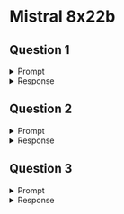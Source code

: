 # Mistral 8x22b

## Question 1

<details><summary>Prompt</summary>

    I have a Sokoban problem with the following initial and goal states expressed in PDDL:

    **Initial and Goal States:**
    ```
    
        (define (problem sokoban)
            (:domain sokoban)
            (:objects sokoban crate1 crate2 l1 l10 l11 l12 l17 l18 l19 l22 l23 l24 l29 l30 l31 l32 l33 l36 l37 l38 l39 l40)
            (:init (sokoban sokoban)
                (crate crate1)
                (crate crate2)
                (leftOf l10 l11)
                (leftOf l11 l12)
                (leftOf l17 l18)
                (leftOf l18 l19)
                (leftOf l22 l23)
                (leftOf l23 l24)
                (leftOf l29 l30)
                (leftOf l30 l31)
                (leftOf l31 l32)
                (leftOf l32 l33)
                (leftOf l36 l37)
                (leftOf l37 l38)
                (leftOf l38 l39)
                (leftOf l39 l40)
                (below l17 l10)
                (below l18 l11)
                (below l19 l12)
                (below l24 l17)
                (below l29 l22)
                (below l30 l23)
                (below l31 l24)
                (below l36 l29)
                (below l37 l30)
                (below l38 l31)
                (below l39 l32)
                (below l40 l33)
                (at sokoban l19)
                (at crate1 l17)
                (at crate2 l18)
                (clear l1)
                (clear l10)
                (clear l11)
                (clear l12)
                (clear l22)
                (clear l23)
                (clear l24)
                (clear l29)
                (clear l30)
                (clear l31)
                (clear l32)
                (clear l33)
                (clear l36)
                (clear l37)
                (clear l38)
                (clear l39)
                (clear l40)
            )
            (:goal (and
                (or (at crate1 l37) (at crate2 l37) )
                (or (at crate1 l39) (at crate2 l39) )
            ))
        )
        
    ```

    **Generated Solution Plan:**
    ```
    
    (moveup sokoban l19 l12)
    (moveleft sokoban l12 l11)
    (moveleft sokoban l11 l10)
    (pushdown sokoban l10 l17 l24 crate1)
    (pushdown sokoban l17 l24 l31 crate1)
    (moveleft sokoban l24 l23)
    (movedown sokoban l23 l30)
    (movedown sokoban l30 l37)
    (moveright sokoban l37 l38)
    (moveright sokoban l38 l39)
    (moveup sokoban l39 l32)
    (pushleft sokoban l32 l31 l30 crate1)
    (moveup sokoban l31 l24)
    (moveup sokoban l24 l17)
    (moveup sokoban l17 l10)
    (moveright sokoban l10 l11)
    (moveright sokoban l11 l12)
    (movedown sokoban l12 l19)
    (pushleft sokoban l19 l18 l17 crate2)
    (moveup sokoban l18 l11)
    (moveleft sokoban l11 l10)
    (pushdown sokoban l10 l17 l24 crate2)
    (pushdown sokoban l17 l24 l31 crate2)
    (pushdown sokoban l24 l31 l38 crate2)
    (moveup sokoban l31 l24)
    (moveleft sokoban l24 l23)
    (moveleft sokoban l23 l22)
    (movedown sokoban l22 l29)
    (movedown sokoban l29 l36)
    (moveright sokoban l36 l37)
    (pushright sokoban l37 l38 l39 crate2)
    (moveup sokoban l38 l31)
    (moveup sokoban l31 l24)
    (moveleft sokoban l24 l23)
    (pushdown sokoban l23 l30 l37 crate1)
    
    ```

    I need you to answer the following question concisely by reasoning through the provided information:

    **Question:**
    ```
    Why is the action moveup sokoban l39 l32 used in the solution?
    ```

    For context, here is additional information about the specific action mentioned in the question:

    **Action:**
    ```
    moveup sokoban l39 l32
    ```

    **Preconditions of the Action:**
    ```
    ['sokoban sokoban', 'at sokoban l39', 'below l39 l32', 'clear l32']
    ```

    **Effects of the Action:**
    ```
    ['at sokoban l32', 'clear l39', 'not (at sokoban l39)', 'not (clear l32)']
    ```

    Using this information, please provide a short, logical response that addresses the question.
    
</details>

<details><summary>Response</summary>

	The action moveup sokoban l39 l32 is used in the solution to move the sokoban character from location l39 to l32. This action is necessary because the preconditions of the next action, pushleft sokoban l32 l31 l30 crate1, require the sokoban to be at location l32. Additionally, the effects of this action ensure that the sokoban is no longer at location l39 and that location l32 is no longer clear, which are both necessary for the subsequent push action to occur.

</details>

## Question 2

<details><summary>Prompt</summary>

    I have a Sokoban problem with the following initial and goal states expressed in PDDL:

    **Initial and Goal States:**
    ```
    
        (define (problem sokoban)
            (:domain sokoban)
            (:objects sokoban crate1 crate2 l1 l10 l11 l12 l17 l18 l19 l22 l23 l24 l29 l30 l31 l32 l33 l36 l37 l38 l39 l40)
            (:init (sokoban sokoban)
                (crate crate1)
                (crate crate2)
                (leftOf l10 l11)
                (leftOf l11 l12)
                (leftOf l17 l18)
                (leftOf l18 l19)
                (leftOf l22 l23)
                (leftOf l23 l24)
                (leftOf l29 l30)
                (leftOf l30 l31)
                (leftOf l31 l32)
                (leftOf l32 l33)
                (leftOf l36 l37)
                (leftOf l37 l38)
                (leftOf l38 l39)
                (leftOf l39 l40)
                (below l17 l10)
                (below l18 l11)
                (below l19 l12)
                (below l24 l17)
                (below l29 l22)
                (below l30 l23)
                (below l31 l24)
                (below l36 l29)
                (below l37 l30)
                (below l38 l31)
                (below l39 l32)
                (below l40 l33)
                (at sokoban l19)
                (at crate1 l17)
                (at crate2 l18)
                (clear l1)
                (clear l10)
                (clear l11)
                (clear l12)
                (clear l22)
                (clear l23)
                (clear l24)
                (clear l29)
                (clear l30)
                (clear l31)
                (clear l32)
                (clear l33)
                (clear l36)
                (clear l37)
                (clear l38)
                (clear l39)
                (clear l40)
            )
            (:goal (and
                (or (at crate1 l37) (at crate2 l37) )
                (or (at crate1 l39) (at crate2 l39) )
            ))
        )
        
    ```

    **Generated Solution Plan:**
    ```
    
    (moveup sokoban l19 l12)
    (moveleft sokoban l12 l11)
    (moveleft sokoban l11 l10)
    (pushdown sokoban l10 l17 l24 crate1)
    (pushdown sokoban l17 l24 l31 crate1)
    (moveleft sokoban l24 l23)
    (movedown sokoban l23 l30)
    (movedown sokoban l30 l37)
    (moveright sokoban l37 l38)
    (moveright sokoban l38 l39)
    (moveup sokoban l39 l32)
    (pushleft sokoban l32 l31 l30 crate1)
    (moveup sokoban l31 l24)
    (moveup sokoban l24 l17)
    (moveup sokoban l17 l10)
    (moveright sokoban l10 l11)
    (moveright sokoban l11 l12)
    (movedown sokoban l12 l19)
    (pushleft sokoban l19 l18 l17 crate2)
    (moveup sokoban l18 l11)
    (moveleft sokoban l11 l10)
    (pushdown sokoban l10 l17 l24 crate2)
    (pushdown sokoban l17 l24 l31 crate2)
    (pushdown sokoban l24 l31 l38 crate2)
    (moveup sokoban l31 l24)
    (moveleft sokoban l24 l23)
    (moveleft sokoban l23 l22)
    (movedown sokoban l22 l29)
    (movedown sokoban l29 l36)
    (moveright sokoban l36 l37)
    (pushright sokoban l37 l38 l39 crate2)
    (moveup sokoban l38 l31)
    (moveup sokoban l31 l24)
    (moveleft sokoban l24 l23)
    (pushdown sokoban l23 l30 l37 crate1)
    
    ```

    I need you to answer the following question concisely by reasoning through the provided information:

    **Question:**
    ```
    Why is the action pushdown sokoban l23 l30 l37 crate1 not used in the solution in the last step?
    ```

    For context, here is additional information about the specific action mentioned in the question:

    **Action:**
    ```
    pushdown sokoban l23 l30 l37 crate1
    ```

    **Preconditions of the Action:**
    ```
    ['sokoban sokoban', 'crate crate1', 'below l30 l23', 'below l37 l30', 'at sokoban l23', 'at crate1 l30', 'clear l37']
    ```

    **Effects of the Action:**
    ```
    ['at sokoban l30', 'at crate1 l37', 'clear l23', 'not (at sokoban l23)', 'not (at crate1 l30)', 'not (clear l30)', 'not (clear l37)']
    ```

    Using this information, please provide a short, logical response that addresses the question.
    
</details>

<details><summary>Response</summary>

	The action "pushdown sokoban l23 l30 l37 crate1" is not used in the solution in the last step because the preconditions are not met. Specifically, the crate1 is not at location l30 at the end of the solution plan, but rather at location l24 as per the previous action "moveleft sokoban l24 l23". Therefore, the action "pushdown sokoban l23 l30 l37 crate1" cannot be executed.

</details>

## Question 3

<details><summary>Prompt</summary>

    I have a Sokoban problem with the following initial and goal states expressed in PDDL:

    **Initial and Goal States:**
    ```
    
        (define (problem sokoban)
            (:domain sokoban)
            (:objects sokoban crate1 crate2 l1 l10 l11 l12 l17 l18 l19 l22 l23 l24 l29 l30 l31 l32 l33 l36 l37 l38 l39 l40)
            (:init (sokoban sokoban)
                (crate crate1)
                (crate crate2)
                (leftOf l10 l11)
                (leftOf l11 l12)
                (leftOf l17 l18)
                (leftOf l18 l19)
                (leftOf l22 l23)
                (leftOf l23 l24)
                (leftOf l29 l30)
                (leftOf l30 l31)
                (leftOf l31 l32)
                (leftOf l32 l33)
                (leftOf l36 l37)
                (leftOf l37 l38)
                (leftOf l38 l39)
                (leftOf l39 l40)
                (below l17 l10)
                (below l18 l11)
                (below l19 l12)
                (below l24 l17)
                (below l29 l22)
                (below l30 l23)
                (below l31 l24)
                (below l36 l29)
                (below l37 l30)
                (below l38 l31)
                (below l39 l32)
                (below l40 l33)
                (at sokoban l19)
                (at crate1 l17)
                (at crate2 l18)
                (clear l1)
                (clear l10)
                (clear l11)
                (clear l12)
                (clear l22)
                (clear l23)
                (clear l24)
                (clear l29)
                (clear l30)
                (clear l31)
                (clear l32)
                (clear l33)
                (clear l36)
                (clear l37)
                (clear l38)
                (clear l39)
                (clear l40)
            )
            (:goal (and
                (or (at crate1 l37) (at crate2 l37) )
                (or (at crate1 l39) (at crate2 l39) )
            ))
        )
        
    ```

    **Generated Solution Plan:**
    ```
    
    (moveup sokoban l19 l12)
    (moveleft sokoban l12 l11)
    (moveleft sokoban l11 l10)
    (pushdown sokoban l10 l17 l24 crate1)
    (pushdown sokoban l17 l24 l31 crate1)
    (moveleft sokoban l24 l23)
    (movedown sokoban l23 l30)
    (movedown sokoban l30 l37)
    (moveright sokoban l37 l38)
    (moveright sokoban l38 l39)
    (moveup sokoban l39 l32)
    (pushleft sokoban l32 l31 l30 crate1)
    (moveup sokoban l31 l24)
    (moveup sokoban l24 l17)
    (moveup sokoban l17 l10)
    (moveright sokoban l10 l11)
    (moveright sokoban l11 l12)
    (movedown sokoban l12 l19)
    (pushleft sokoban l19 l18 l17 crate2)
    (moveup sokoban l18 l11)
    (moveleft sokoban l11 l10)
    (pushdown sokoban l10 l17 l24 crate2)
    (pushdown sokoban l17 l24 l31 crate2)
    (pushdown sokoban l24 l31 l38 crate2)
    (moveup sokoban l31 l24)
    (moveleft sokoban l24 l23)
    (moveleft sokoban l23 l22)
    (movedown sokoban l22 l29)
    (movedown sokoban l29 l36)
    (moveright sokoban l36 l37)
    (pushright sokoban l37 l38 l39 crate2)
    (moveup sokoban l38 l31)
    (moveup sokoban l31 l24)
    (moveleft sokoban l24 l23)
    (pushdown sokoban l23 l30 l37 crate1)
    
    ```

    I need you to answer the following question concisely by reasoning through the provided information:

    **Question:**
    ```
    For the last step, why is the action pushdown sokoban l10 l17 l24 crate1 used in the solution rather than action pushup sokoban l10 l17 l24 crate1?
    ```

    For context, here is additional information about the specific actions mentioned in the question:

    **Action 1:**
    ```
    pushdown sokoban l10 l17 l24 crate1
    ```

    **Preconditions of the 1st Action:**
    ```
    ['sokoban sokoban', 'crate crate1', 'below l17 l10', 'below l24 l17', 'at sokoban l10', 'at crate l17', 'clear l24']
    ```

    **Effects of the 1st Action:**
    ```
    ['at sokoban l17', 'at crate1 l24', 'clear l10', 'not (at sokoban l10)', 'not (at crate1 l17)', 'not (clear l17)', 'not (clear l24)']
    ```
    
    **Action 2:**
    ```
    pushup sokoban l10 l17 l24 crate1
    ```

    **Preconditions of the 2nd Action:**
    ```
    ['sokoban sokoban', 'crate crate1', 'below l10 l17', 'below l17 l24', 'at sokoban l10', 'at crate1 l17', 'clear l24']
    ```

    **Effects of the 2nd Action:**
    ```
    ['at sokoban l17', 'at crate1 l24', 'clear l10', 'not (at sokoban l10)', 'not (at crate1 l17)', 'not (clear l17)', 'not (clear l24)']
    ```

    Using this information, please provide a short, logical response that addresses the question.
    
</details>

<details><summary>Response</summary>

	The action "pushdown sokoban l10 l17 l24 crate1" is used in the solution instead of "pushup sokoban l10 l17 l24 crate1" because the preconditions of the first action match the current state of the game. Specifically, "below l17 l10" and "below l24 l17" are true in the current state, which means that crate1 is below l10 and l24 is below crate1. On the other hand, the preconditions of the second action, "below l10 l17" and "below l17 l24", are not true in the current state, which means that crate1 is not above l10 and l24 is not above crate1. Therefore, the second action cannot be executed in the current state. Additionally, the effects of both actions are the same, so either action would achieve the same result once executed. However, since the first action's preconditions match the current state, it is the appropriate action to use in the solution.

</details>


